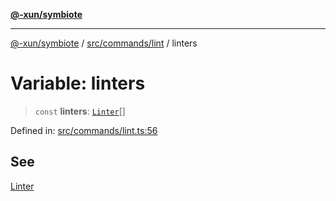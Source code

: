 [**@-xun/symbiote**](../../../../README.md)

***

[@-xun/symbiote](../../../../README.md) / [src/commands/lint](../README.md) / linters

# Variable: linters

> `const` **linters**: [`Linter`](../enumerations/Linter.md)[]

Defined in: [src/commands/lint.ts:56](https://github.com/Xunnamius/symbiote/blob/28acb7961df65f3e39ec6b549117698f529b083c/src/commands/lint.ts#L56)

## See

[Linter](../enumerations/Linter.md)
